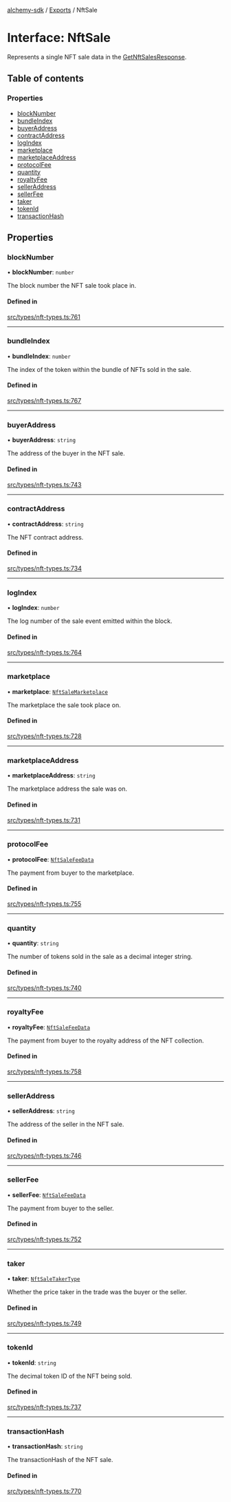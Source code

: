 [alchemy-sdk](../README.md) / [Exports](../modules.md) / NftSale

# Interface: NftSale

Represents a single NFT sale data in the [GetNftSalesResponse](GetNftSalesResponse.md).

## Table of contents

### Properties

- [blockNumber](NftSale.md#blocknumber)
- [bundleIndex](NftSale.md#bundleindex)
- [buyerAddress](NftSale.md#buyeraddress)
- [contractAddress](NftSale.md#contractaddress)
- [logIndex](NftSale.md#logindex)
- [marketplace](NftSale.md#marketplace)
- [marketplaceAddress](NftSale.md#marketplaceaddress)
- [protocolFee](NftSale.md#protocolfee)
- [quantity](NftSale.md#quantity)
- [royaltyFee](NftSale.md#royaltyfee)
- [sellerAddress](NftSale.md#selleraddress)
- [sellerFee](NftSale.md#sellerfee)
- [taker](NftSale.md#taker)
- [tokenId](NftSale.md#tokenid)
- [transactionHash](NftSale.md#transactionhash)

## Properties

### blockNumber

• **blockNumber**: `number`

The block number the NFT sale took place in.

#### Defined in

[src/types/nft-types.ts:761](https://github.com/alchemyplatform/alchemy-sdk-js/blob/ae0aa3f0/src/types/nft-types.ts#L761)

___

### bundleIndex

• **bundleIndex**: `number`

The index of the token within the bundle of NFTs sold in the sale.

#### Defined in

[src/types/nft-types.ts:767](https://github.com/alchemyplatform/alchemy-sdk-js/blob/ae0aa3f0/src/types/nft-types.ts#L767)

___

### buyerAddress

• **buyerAddress**: `string`

The address of the buyer in the NFT sale.

#### Defined in

[src/types/nft-types.ts:743](https://github.com/alchemyplatform/alchemy-sdk-js/blob/ae0aa3f0/src/types/nft-types.ts#L743)

___

### contractAddress

• **contractAddress**: `string`

The NFT contract address.

#### Defined in

[src/types/nft-types.ts:734](https://github.com/alchemyplatform/alchemy-sdk-js/blob/ae0aa3f0/src/types/nft-types.ts#L734)

___

### logIndex

• **logIndex**: `number`

The log number of the sale event emitted within the block.

#### Defined in

[src/types/nft-types.ts:764](https://github.com/alchemyplatform/alchemy-sdk-js/blob/ae0aa3f0/src/types/nft-types.ts#L764)

___

### marketplace

• **marketplace**: [`NftSaleMarketplace`](../enums/NftSaleMarketplace.md)

The marketplace the sale took place on.

#### Defined in

[src/types/nft-types.ts:728](https://github.com/alchemyplatform/alchemy-sdk-js/blob/ae0aa3f0/src/types/nft-types.ts#L728)

___

### marketplaceAddress

• **marketplaceAddress**: `string`

The marketplace address the sale was on.

#### Defined in

[src/types/nft-types.ts:731](https://github.com/alchemyplatform/alchemy-sdk-js/blob/ae0aa3f0/src/types/nft-types.ts#L731)

___

### protocolFee

• **protocolFee**: [`NftSaleFeeData`](NftSaleFeeData.md)

The payment from buyer to the marketplace.

#### Defined in

[src/types/nft-types.ts:755](https://github.com/alchemyplatform/alchemy-sdk-js/blob/ae0aa3f0/src/types/nft-types.ts#L755)

___

### quantity

• **quantity**: `string`

The number of tokens sold in the sale as a decimal integer string.

#### Defined in

[src/types/nft-types.ts:740](https://github.com/alchemyplatform/alchemy-sdk-js/blob/ae0aa3f0/src/types/nft-types.ts#L740)

___

### royaltyFee

• **royaltyFee**: [`NftSaleFeeData`](NftSaleFeeData.md)

The payment from buyer to the royalty address of the NFT collection.

#### Defined in

[src/types/nft-types.ts:758](https://github.com/alchemyplatform/alchemy-sdk-js/blob/ae0aa3f0/src/types/nft-types.ts#L758)

___

### sellerAddress

• **sellerAddress**: `string`

The address of the seller in the NFT sale.

#### Defined in

[src/types/nft-types.ts:746](https://github.com/alchemyplatform/alchemy-sdk-js/blob/ae0aa3f0/src/types/nft-types.ts#L746)

___

### sellerFee

• **sellerFee**: [`NftSaleFeeData`](NftSaleFeeData.md)

The payment from buyer to the seller.

#### Defined in

[src/types/nft-types.ts:752](https://github.com/alchemyplatform/alchemy-sdk-js/blob/ae0aa3f0/src/types/nft-types.ts#L752)

___

### taker

• **taker**: [`NftSaleTakerType`](../enums/NftSaleTakerType.md)

Whether the price taker in the trade was the buyer or the seller.

#### Defined in

[src/types/nft-types.ts:749](https://github.com/alchemyplatform/alchemy-sdk-js/blob/ae0aa3f0/src/types/nft-types.ts#L749)

___

### tokenId

• **tokenId**: `string`

The decimal token ID of the NFT being sold.

#### Defined in

[src/types/nft-types.ts:737](https://github.com/alchemyplatform/alchemy-sdk-js/blob/ae0aa3f0/src/types/nft-types.ts#L737)

___

### transactionHash

• **transactionHash**: `string`

The transactionHash of the NFT sale.

#### Defined in

[src/types/nft-types.ts:770](https://github.com/alchemyplatform/alchemy-sdk-js/blob/ae0aa3f0/src/types/nft-types.ts#L770)
